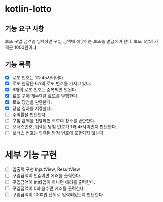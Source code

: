 # kotlin-lotto

## 기능 요구 사항

로또 구입 금액을 입력하면 구입 금액에 해당하는 로또를 발급해야 한다.
로또 1장의 가격은 1000원이다.

## 기능 목록

- [x] 로또 번호는 1과 45사이이다.
- [x] 로또 한장은 6개의 로또 번호를 가지고 있다.
- [x] 6개의 로또 번호는 중복되면 안된다.
- [x] 로또 구매 개수만큼 로또를 발행한다.
- [x] 로또 당첨을 판단한다.
- [x] 당첨 결과를 저장한다.
- [ ] 수익률을 판단한다
- [ ] 구입 금액을 전달하면 로또의 장수를 반환한다.
- [ ] 보너스번호, 입력된 당첨 번호가 1과 45사이인지 판단한다.
- [ ] 보너스 번호는 입력된 당첨 번호에 포함되지 않는다.

# 세부 기능 구현

- [ ] 입출력 구현 InputView, ResultView
- [ ] 구입금액이 빈값이면 에러를 출력한다.
- [ ] 구입금액이 Int타입이 아니면 에러를 출력한다.
- [ ] 구입금액이 0과 음수면 에러를 출력한다.
- [ ] 구입금액이 1000원 단위로 입력되었는지 판단한다.